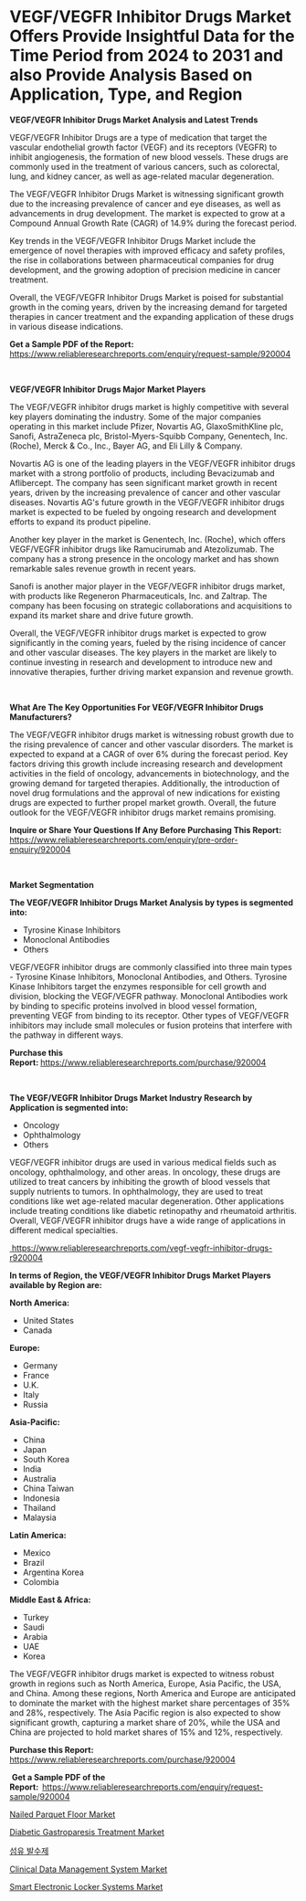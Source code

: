 <p><h1>VEGF/VEGFR Inhibitor Drugs Market Offers Provide Insightful Data for the Time Period from 2024 to 2031 and also Provide Analysis Based on Application, Type, and Region</h1></p><p><strong>VEGF/VEGFR Inhibitor Drugs Market Analysis and Latest Trends</strong></p>
<p><p>VEGF/VEGFR Inhibitor Drugs are a type of medication that target the vascular endothelial growth factor (VEGF) and its receptors (VEGFR) to inhibit angiogenesis, the formation of new blood vessels. These drugs are commonly used in the treatment of various cancers, such as colorectal, lung, and kidney cancer, as well as age-related macular degeneration.</p><p>The VEGF/VEGFR Inhibitor Drugs Market is witnessing significant growth due to the increasing prevalence of cancer and eye diseases, as well as advancements in drug development. The market is expected to grow at a Compound Annual Growth Rate (CAGR) of 14.9% during the forecast period.</p><p>Key trends in the VEGF/VEGFR Inhibitor Drugs Market include the emergence of novel therapies with improved efficacy and safety profiles, the rise in collaborations between pharmaceutical companies for drug development, and the growing adoption of precision medicine in cancer treatment.</p><p>Overall, the VEGF/VEGFR Inhibitor Drugs Market is poised for substantial growth in the coming years, driven by the increasing demand for targeted therapies in cancer treatment and the expanding application of these drugs in various disease indications.</p></p>
<p><strong>Get a Sample PDF of the Report:&nbsp;</strong> <a href="https://www.reliableresearchreports.com/enquiry/request-sample/920004">https://www.reliableresearchreports.com/enquiry/request-sample/920004</a></p>
<p>&nbsp;</p>
<p><strong>VEGF/VEGFR Inhibitor Drugs Major Market Players</strong></p>
<p><p>The VEGF/VEGFR inhibitor drugs market is highly competitive with several key players dominating the industry. Some of the major companies operating in this market include Pfizer, Novartis AG, GlaxoSmithKline plc, Sanofi, AstraZeneca plc, Bristol-Myers-Squibb Company, Genentech, Inc. (Roche), Merck & Co., Inc., Bayer AG, and Eli Lilly & Company.</p><p>Novartis AG is one of the leading players in the VEGF/VEGFR inhibitor drugs market with a strong portfolio of products, including Bevacizumab and Aflibercept. The company has seen significant market growth in recent years, driven by the increasing prevalence of cancer and other vascular diseases. Novartis AG's future growth in the VEGF/VEGFR inhibitor drugs market is expected to be fueled by ongoing research and development efforts to expand its product pipeline.</p><p>Another key player in the market is Genentech, Inc. (Roche), which offers VEGF/VEGFR inhibitor drugs like Ramucirumab and Atezolizumab. The company has a strong presence in the oncology market and has shown remarkable sales revenue growth in recent years.</p><p>Sanofi is another major player in the VEGF/VEGFR inhibitor drugs market, with products like Regeneron Pharmaceuticals, Inc. and Zaltrap. The company has been focusing on strategic collaborations and acquisitions to expand its market share and drive future growth.</p><p>Overall, the VEGF/VEGFR inhibitor drugs market is expected to grow significantly in the coming years, fueled by the rising incidence of cancer and other vascular diseases. The key players in the market are likely to continue investing in research and development to introduce new and innovative therapies, further driving market expansion and revenue growth.</p></p>
<p>&nbsp;</p>
<p><strong>What Are The Key Opportunities For VEGF/VEGFR Inhibitor Drugs Manufacturers?</strong></p>
<p><p>The VEGF/VEGFR inhibitor drugs market is witnessing robust growth due to the rising prevalence of cancer and other vascular disorders. The market is expected to expand at a CAGR of over 6% during the forecast period. Key factors driving this growth include increasing research and development activities in the field of oncology, advancements in biotechnology, and the growing demand for targeted therapies. Additionally, the introduction of novel drug formulations and the approval of new indications for existing drugs are expected to further propel market growth. Overall, the future outlook for the VEGF/VEGFR inhibitor drugs market remains promising.</p></p>
<p><strong>Inquire or Share Your Questions If Any Before Purchasing This Report:</strong> <a href="https://www.reliableresearchreports.com/enquiry/pre-order-enquiry/920004">https://www.reliableresearchreports.com/enquiry/pre-order-enquiry/920004</a></p>
<p>&nbsp;</p>
<p><strong>Market Segmentation</strong></p>
<p><strong>The VEGF/VEGFR Inhibitor Drugs Market Analysis by types is segmented into:</strong></p>
<p><ul><li>Tyrosine Kinase Inhibitors</li><li>Monoclonal Antibodies</li><li>Others</li></ul></p>
<p><p>VEGF/VEGFR inhibitor drugs are commonly classified into three main types - Tyrosine Kinase Inhibitors, Monoclonal Antibodies, and Others. Tyrosine Kinase Inhibitors target the enzymes responsible for cell growth and division, blocking the VEGF/VEGFR pathway. Monoclonal Antibodies work by binding to specific proteins involved in blood vessel formation, preventing VEGF from binding to its receptor. Other types of VEGF/VEGFR inhibitors may include small molecules or fusion proteins that interfere with the pathway in different ways.</p></p>
<p><strong>Purchase this Report:&nbsp;</strong><a href="https://www.reliableresearchreports.com/purchase/920004">https://www.reliableresearchreports.com/purchase/920004</a></p>
<p>&nbsp;</p>
<p><strong>The VEGF/VEGFR Inhibitor Drugs Market Industry Research by Application is segmented into:</strong></p>
<p><ul><li>Oncology</li><li>Ophthalmology</li><li>Others</li></ul></p>
<p><p>VEGF/VEGFR inhibitor drugs are used in various medical fields such as oncology, ophthalmology, and other areas. In oncology, these drugs are utilized to treat cancers by inhibiting the growth of blood vessels that supply nutrients to tumors. In ophthalmology, they are used to treat conditions like wet age-related macular degeneration. Other applications include treating conditions like diabetic retinopathy and rheumatoid arthritis. Overall, VEGF/VEGFR inhibitor drugs have a wide range of applications in different medical specialties.</p></p>
<p><a href="https://www.reliableresearchreports.com/vegf-vegfr-inhibitor-drugs-r920004">&nbsp;https://www.reliableresearchreports.com/vegf-vegfr-inhibitor-drugs-r920004</a></p>
<p><strong>In terms of Region, the VEGF/VEGFR Inhibitor Drugs Market Players available by Region are:</strong></p>
<p>
    <p> <strong> North America: </strong>
        <ul>
            <li>United States</li>
            <li>Canada</li>
        </ul>
        </p> 
    <p> <strong> Europe: </strong>
        <ul>
            <li>Germany</li>
            <li>France</li>
            <li>U.K.</li>
            <li>Italy</li>
            <li>Russia</li>
        </ul>
        </p> 
    <p> <strong> Asia-Pacific: </strong>
        <ul>
            <li>China</li>
            <li>Japan</li>
            <li>South Korea</li>
            <li>India</li>
            <li>Australia</li>
            <li>China Taiwan</li>
            <li>Indonesia</li>
            <li>Thailand</li>
            <li>Malaysia</li>
        </ul>
        </p> 
    <p> <strong> Latin America: </strong>
        <ul>
            <li>Mexico</li>
            <li>Brazil</li>
            <li>Argentina Korea</li>
            <li>Colombia</li>
        </ul>
        </p> 
    <p> <strong> Middle East & Africa: </strong>
        <ul>
            <li>Turkey</li>
            <li>Saudi</li>
            <li>Arabia</li>
            <li>UAE</li>
            <li>Korea</li>
        </ul>
    </p>
    </p>
<p><p>The VEGF/VEGFR inhibitor drugs market is expected to witness robust growth in regions such as North America, Europe, Asia Pacific, the USA, and China. Among these regions, North America and Europe are anticipated to dominate the market with the highest market share percentages of 35% and 28%, respectively. The Asia Pacific region is also expected to show significant growth, capturing a market share of 20%, while the USA and China are projected to hold market shares of 15% and 12%, respectively.</p></p>
<p><strong>Purchase this Report: </strong><a href="https://www.reliableresearchreports.com/purchase/920004">https://www.reliableresearchreports.com/purchase/920004</a></p>
<p>&nbsp;<strong>Get a Sample PDF of the Report:&nbsp;&nbsp;</strong><a href="https://www.reliableresearchreports.com/enquiry/request-sample/920004">https://www.reliableresearchreports.com/enquiry/request-sample/920004</a></p>
<p><strong></strong></p>
<p><p><a href="https://medium.com/@goldapearce28ryuytr/global-nailed-parquet-floor-market-trends-insights-into-growth-opportunities-and-challenges-9c3c29590b53">Nailed Parquet Floor Market</a></p><p><a href="https://github.com/elizabethdagraca/Market-Research-Report-List-4/blob/main/diabetic-gastroparesis-treatment-market.md">Diabetic Gastroparesis Treatment Market</a></p><p><a href="https://github.com/muchswr/Market-Research-Report-List-2/blob/main/141780473647.md">섬유 발수제</a></p><p><a href="https://github.com/mbisetmhermsr/Market-Research-Report-List-3/blob/main/clinical-data-management-system-market.md">Clinical Data Management System Market</a></p><p><a href="https://medium.com/@max.hudson54565/global-smart-electronic-locker-systems-market-focus-on-product-type-indoor-outdoor-end-user-3e427aa6e62b">Smart Electronic Locker Systems Market</a></p></p>